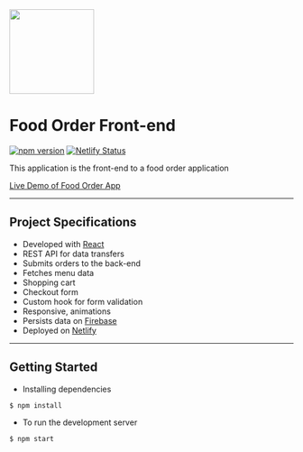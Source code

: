 <img src="https://upload.wikimedia.org/wikipedia/commons/thumb/a/a7/React-icon.svg/1200px-React-icon.svg.png" height="150"/>

# Food Order Front-end

[![npm version](https://badge.fury.io/js/react.svg)](https://badge.fury.io/js/react)
[![Netlify Status](https://api.netlify.com/api/v1/badges/0fbfae1a-d4f9-458c-928e-3ef9f3c6c9fa/deploy-status)](https://app.netlify.com/sites/food-order-frontend/deploys)

This application is the front-end to a food order application

[Live Demo of Food Order App](https://food-order-frontend.netlify.app)

---

## Project Specifications

- Developed with [React](https://reactjs.org/)
- REST API for data transfers
- Submits orders to the back-end
- Fetches menu data
- Shopping cart
- Checkout form
- Custom hook for form validation
- Responsive, animations
- Persists data on [Firebase](https://firebase.google.com/)
- Deployed on [Netlify](https://www.netlify.com/)

---

## Getting Started

- Installing dependencies

```
$ npm install
```

- To run the development server

```
$ npm start
```
